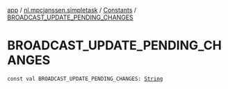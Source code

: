 [app](../../index.md) / [nl.mpcjanssen.simpletask](../index.md) / [Constants](index.md) / [BROADCAST_UPDATE_PENDING_CHANGES](.)

# BROADCAST_UPDATE_PENDING_CHANGES

`const val BROADCAST_UPDATE_PENDING_CHANGES: `[`String`](https://kotlinlang.org/api/latest/jvm/stdlib/kotlin/-string/index.html)